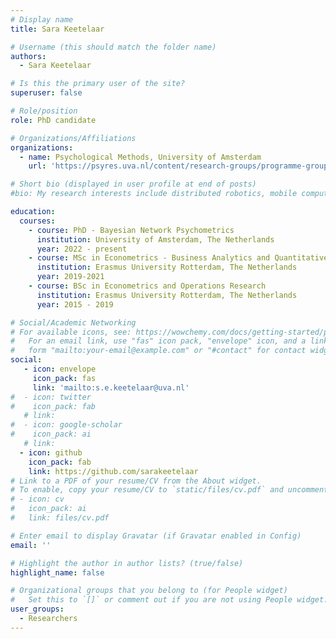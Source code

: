 ```yaml
---
# Display name
title: Sara Keetelaar

# Username (this should match the folder name)
authors:
  - Sara Keetelaar

# Is this the primary user of the site?
superuser: false

# Role/position
role: PhD candidate

# Organizations/Affiliations
organizations:
  - name: Psychological Methods, University of Amsterdam
    url: 'https://psyres.uva.nl/content/research-groups/programme-group-psychological-methods/programme-group-psychological-methods.html'

# Short bio (displayed in user profile at end of posts)
#bio: My research interests include distributed robotics, mobile computing and programmable matter.

education:
  courses:
    - course: PhD - Bayesian Network Psychometrics
      institution: University of Amsterdam, The Netherlands
      year: 2022 - present
    - course: MSc in Econometrics - Business Analytics and Quantitative Marketing
      institution: Erasmus University Rotterdam, The Netherlands
      year: 2019-2021
    - course: BSc in Econometrics and Operations Research
      institution: Erasmus University Rotterdam, The Netherlands
      year: 2015 - 2019

# Social/Academic Networking
# For available icons, see: https://wowchemy.com/docs/getting-started/page-builder/#icons
#   For an email link, use "fas" icon pack, "envelope" icon, and a link in the
#   form "mailto:your-email@example.com" or "#contact" for contact widget.
social:
   - icon: envelope
     icon_pack: fas
     link: 'mailto:s.e.keetelaar@uva.nl'
#  - icon: twitter
#    icon_pack: fab
   # link: 
#  - icon: google-scholar
#    icon_pack: ai
   # link: 
  - icon: github
    icon_pack: fab
    link: https://github.com/sarakeetelaar
# Link to a PDF of your resume/CV from the About widget.
# To enable, copy your resume/CV to `static/files/cv.pdf` and uncomment the lines below.
# - icon: cv
#   icon_pack: ai
#   link: files/cv.pdf

# Enter email to display Gravatar (if Gravatar enabled in Config)
email: ''

# Highlight the author in author lists? (true/false)
highlight_name: false

# Organizational groups that you belong to (for People widget)
#   Set this to `[]` or comment out if you are not using People widget.
user_groups:
  - Researchers
---
```


